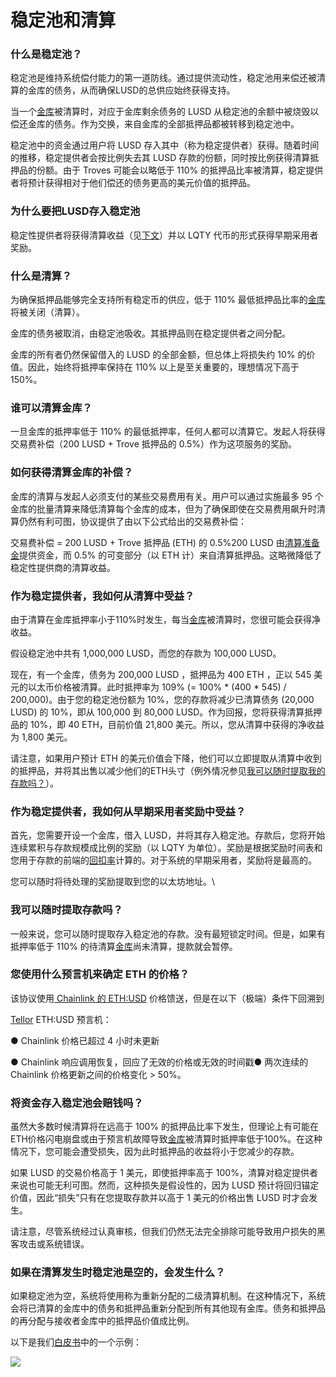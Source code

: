 # 稳定池和清算

### **什么是稳定池？**

稳定池是维持系统偿付能力的第一道防线。通过提供流动性，稳定池用来偿还被清算的金库的债务，从而确保LUSD的总供应始终获得支持。

当一个[金库](https://docs.liquity.org/v/cn/faq/borrowing#what-is-a-trove)被清算时，对应于金库剩余债务的 LUSD 从稳定池的余额中被烧毁以偿还金库的债务。作为交换，来自金库的全部抵押品都被转移到稳定池中。

&#x20;稳定池中的资金通过用户将 LUSD 存入其中（称为稳定提供者）获得。随着时间的推移，稳定提供者会按比例失去其 LUSD 存款的份额，同时按比例获得清算抵押品的份额。由于 Troves 可能会以略低于 110% 的抵押品比率被清算，稳定提供者将预计获得相对于他们偿还的债务更高的美元价值的抵押品。

### **为什么要把LUSD存入稳定池**

稳定性提供者将获得清算收益（见[下文](https://docs.liquity.org/faq/stability-pool-and-liquidations#how-do-i-benefit-as-a-depositor-from-liquidations)）并以 LQTY 代币的形式获得早期采用者奖励。

### **什么是清算？**

为确保抵押品能够完全支持所有稳定币的供应，低于 110% 最低抵押品比率的[金库](https://docs.liquity.org/faq/borrowing#what-is-a-trove)将被关闭（清算）。

金库的债务被取消，由稳定池吸收。其抵押品则在稳定提供者之间分配。

金库的所有者仍然保留借入的 LUSD 的全部金额，但总体上将损失约 10% 的价值。因此，始终将抵押率保持在 110% 以上是至关重要的，理想情况下高于 150%。

### **谁可以清算金库？**

一旦金库的抵押率低于 110% 的最低抵押率，任何人都可以清算它。发起人将获得交易费补偿（200 LUSD + Trove 抵押品的 0.5%）作为这项服务的奖励。

### **如何获得清算金库的补偿？**

金库的清算与发起人必须支付的某些交易费用有关。用户可以通过实施最多 95 个 金库的批量清算来降低清算每个金库的成本，但为了确保即使在交易费用飙升时清算仍然有利可图，协议提供了由以下公式给出的交易费补偿：

交易费补偿 = 200 LUSD + Trove 抵押品 (ETH) 的 0.5%200 LUSD 由[清算准备金](https://docs.liquity.org/faq/borrowing#what-is-the-liquidation-reserve)提供资金，而 0.5% 的可变部分（以 ETH 计）来自清算抵押品。这略微降低了稳定性提供商的清算收益。

### **作为稳定提供者，我如何从清算中受益？**

由于清算在金库抵押率小于110%时发生，每当[金库](https://docs.liquity.org/faq/borrowing#what-is-a-trove)被清算时，您很可能会获得净收益。

假设稳定池中共有 1,000,000 LUSD，而您的存款为 100,000 LUSD。

现在，有一个金库，债务为 200,000 LUSD ，抵押品为 400 ETH ，正以 545 美元的以太币价格被清算。此时抵押率为 109% (= 100% \* (400 \* 545) / 200,000)。由于您的稳定池份额为 10%，您的存款将减少已清算债务 (20,000 LUSD) 的 10%，即从 100,000 到 80,000 LUSD。作为回报，您将获得清算抵押品的 10%，即 40 ETH，目前价值 21,800 美元。所以，您从清算中获得的净收益为 1,800 美元。

请注意，如果用户预计 ETH 的美元价值会下降，他们可以立即提取从清算中收到的抵押品，并将其出售以减少他们的ETH头寸（例外情况参见[我可以随时提取我的存款吗？](https://docs.liquity.org/faq/stability-pool-and-liquidations#can-i-withdraw-my-deposit-whenever-i-want)）。

### **作为稳定提供者，我如何从早期采用者奖励中受益？**

首先，您需要开设一个金库，借入 LUSD，并将其存入稳定池。存款后，您将开始连续累积与存款规模成比例的奖励（以 LQTY 为单位）。奖励是根据奖励时间表和您用于存款的前端的[回扣率](https://docs.liquity.org/faq/frontend-operators#what-is-the-kickback-rate)计算的。对于系统的早期采用者，奖励将是最高的。

您可以随时将待处理的奖励提取到您的以太坊地址。\


### **我可以随时提取存款吗？**

一般来说，您可以随时提取存入稳定池的存款。没有最短锁定时间。但是，如果有抵押率低于 110% 的待清算[金库](https://docs.liquity.org/faq/borrowing#what-is-a-trove)尚未清算，提款就会暂停。

### **您使用什么预言机来确定 ETH 的价格？**

该协议使用[ Chainlink 的 ETH:USD](https://feeds.chain.link/eth-usd) 价格馈送，但是在以下（极端）条件下回溯到

[Tellor](https://www.tellor.io/) ETH:USD 预言机：

●      Chainlink 价格已超过 4 小时未更新

●      Chainlink 响应调用恢复，回应了无效的价格或无效的时间戳●      两次连续的 Chainlink 价格更新之间的价格变化 > 50%。

### **将资金存入稳定池会赔钱吗？**

虽然大多数时候清算将在远高于 100% 的抵押品比率下发生，但理论上有可能在ETH价格闪电崩盘或由于预言机故障导致[金库](https://docs.liquity.org/faq/borrowing#what-is-a-trove)被清算时抵押率低于100%。在这种情况下，您可能会遭受损失，因为此时抵押品的收益将小于您减少的存款。

如果 LUSD 的交易价格高于 1 美元，即使抵押率高于 100%，清算对稳定提供者来说也可能无利可图。然而，这种损失是假设性的，因为 LUSD 预计将回归锚定价值，因此“损失”只有在您提取存款并以高于 1 美元的价格出售 LUSD 时才会发生。

请注意，尽管系统经过认真审核，但我们仍然无法完全排除可能导致用户损失的黑客攻击或系统错误。

### **如果在清算发生时稳定池是空的，会发生什么？**

如果稳定池为空，系统将使用称为重新分配的二级清算机制。在这种情况下，系统会将已清算的金库中的债务和抵押品重新分配到所有其他现有金库。债务和抵押品的再分配与接收者金库中的抵押品价值成比例。

以下是我们[白皮书](https://docsend.com/view/bwiczmy)中的一个示例：

![](https://lh4.googleusercontent.com/ZxlL3ajOdkvQcd0nIiMVTiMtt0QhBEkCmN08LqMLnYx20sbs6p0Bqci0DJkh4DsM3olIQi2bzj6HuhvJqcQzsKM8t6vhz-W0bY9p4ug95gddJdM4Q0-VXoG5x\_dRJ9mJIw-mUYIa)
